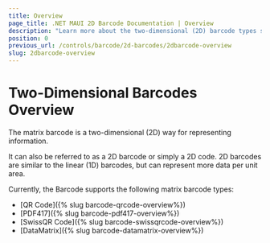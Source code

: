 ```yaml
---
title: Overview
page_title: .NET MAUI 2D Barcode Documentation | Overview
description: "Learn more about the two-dimensional (2D) barcode types supported by the Telerik UI for MAUI Barcode."
position: 0
previous_url: /controls/barcode/2d-barcodes/2dbarcode-overview
slug: 2dbarcode-overview
---
```


# Two-Dimensional Barcodes Overview

The matrix barcode is a two-dimensional (2D) way for representing information.

It can also be referred to as a 2D barcode or simply a 2D code. 2D barcodes are similar to the linear (1D) barcodes, but can represent more data per unit area.

Currently, the Barcode supports the following matrix barcode types:

* [QR Code]({% slug barcode-qrcode-overview%})
* [PDF417]({% slug barcode-pdf417-overview%})
* [SwissQR Code]({% slug barcode-swissqrcode-overview%})
* [DataMatrix]({% slug barcode-datamatrix-overview%})
